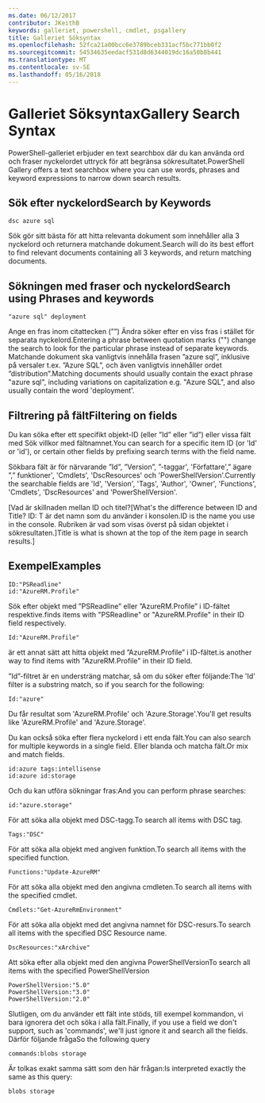 ```yaml
---
ms.date: 06/12/2017
contributor: JKeithB
keywords: galleriet, powershell, cmdlet, psgallery
title: Galleriet Söksyntax
ms.openlocfilehash: 52fca21a00bcc6e3789bceb331acf5bc771bb0f2
ms.sourcegitcommit: 54534635eedacf531d8d6344019dc16a50b8b441
ms.translationtype: MT
ms.contentlocale: sv-SE
ms.lasthandoff: 05/16/2018
---
```

# <a name="gallery-search-syntax"></a><span data-ttu-id="69a3c-103">Galleriet Söksyntax</span><span class="sxs-lookup"><span data-stu-id="69a3c-103">Gallery Search Syntax</span></span>

<span data-ttu-id="69a3c-104">PowerShell-galleriet erbjuder en text searchbox där du kan använda ord och fraser nyckelordet uttryck för att begränsa sökresultatet.</span><span class="sxs-lookup"><span data-stu-id="69a3c-104">PowerShell Gallery offers a text searchbox where you can use words, phrases and keyword expressions to narrow down search results.</span></span>

## <a name="search-by-keywords"></a><span data-ttu-id="69a3c-105">Sök efter nyckelord</span><span class="sxs-lookup"><span data-stu-id="69a3c-105">Search by Keywords</span></span>

    dsc azure sql

<span data-ttu-id="69a3c-106">Sök gör sitt bästa för att hitta relevanta dokument som innehåller alla 3 nyckelord och returnera matchande dokument.</span><span class="sxs-lookup"><span data-stu-id="69a3c-106">Search will do its best effort to find relevant documents containing all 3 keywords, and return matching documents.</span></span>

## <a name="search-using-phrases-and-keywords"></a><span data-ttu-id="69a3c-107">Sökningen med fraser och nyckelord</span><span class="sxs-lookup"><span data-stu-id="69a3c-107">Search using Phrases and keywords</span></span>

    "azure sql" deployment

<span data-ttu-id="69a3c-108">Ange en fras inom citattecken (””) Ändra söker efter en viss fras i stället för separata nyckelord.</span><span class="sxs-lookup"><span data-stu-id="69a3c-108">Entering a phrase between quotation marks ("") change the search to look for the particular phrase instead of separate keywords.</span></span>
<span data-ttu-id="69a3c-109">Matchande dokument ska vanligtvis innehålla frasen ”azure sql”, inklusive på versaler t.ex. ”Azure SQL”, och även vanligtvis innehåller ordet ”distribution”.</span><span class="sxs-lookup"><span data-stu-id="69a3c-109">Matching documents should usually contain the exact phrase "azure sql", including variations on capitalization e.g. "Azure SQL", and also usually contain the word 'deployment'.</span></span>

## <a name="filtering-on-fields"></a><span data-ttu-id="69a3c-110">Filtrering på fält</span><span class="sxs-lookup"><span data-stu-id="69a3c-110">Filtering on fields</span></span>

<span data-ttu-id="69a3c-111">Du kan söka efter ett specifikt objekt-ID (eller ”Id” eller ”id”) eller vissa fält med Sök villkor med fältnamnet.</span><span class="sxs-lookup"><span data-stu-id="69a3c-111">You can search for a specific item ID (or 'Id' or 'id'), or certain other fields by prefixing search terms with the field name.</span></span>

<span data-ttu-id="69a3c-112">Sökbara fält är för närvarande ”Id”, ”Version”, ”-taggar', 'Författare',” ägare ”,” funktioner', 'Cmdlets', 'DscResources' och 'PowerShellVersion'.</span><span class="sxs-lookup"><span data-stu-id="69a3c-112">Currently the searchable fields are 'Id', 'Version', 'Tags', 'Author', 'Owner', 'Functions', 'Cmdlets', 'DscResources' and 'PowerShellVersion'.</span></span>

<span data-ttu-id="69a3c-113">[Vad är skillnaden mellan ID och titel?</span><span class="sxs-lookup"><span data-stu-id="69a3c-113">[What's the difference between ID and Title?</span></span> <span data-ttu-id="69a3c-114">ID: T är det namn som du använder i konsolen.</span><span class="sxs-lookup"><span data-stu-id="69a3c-114">ID is the name you use in the console.</span></span> <span data-ttu-id="69a3c-115">Rubriken är vad som visas överst på sidan objektet i sökresultaten.]</span><span class="sxs-lookup"><span data-stu-id="69a3c-115">Title is what is shown at the top of the item page in search results.]</span></span>

## <a name="examples"></a><span data-ttu-id="69a3c-116">Exempel</span><span class="sxs-lookup"><span data-stu-id="69a3c-116">Examples</span></span>

    ID:"PSReadline"
    id:"AzureRM.Profile"

<span data-ttu-id="69a3c-117">Sök efter objekt med ”PSReadline” eller ”AzureRM.Profile” i ID-fältet respektive.</span><span class="sxs-lookup"><span data-stu-id="69a3c-117">finds items with "PSReadline" or "AzureRM.Profile" in their ID field respectively.</span></span>

    Id:"AzureRM.Profile"

<span data-ttu-id="69a3c-118">är ett annat sätt att hitta objekt med ”AzureRM.Profile” i ID-fältet.</span><span class="sxs-lookup"><span data-stu-id="69a3c-118">is another way to find items with "AzureRM.Profile" in their ID field.</span></span>

<span data-ttu-id="69a3c-119">”Id”-filtret är en understräng matchar, så om du söker efter följande:</span><span class="sxs-lookup"><span data-stu-id="69a3c-119">The 'Id' filter is a substring match, so if you search for the following:</span></span>

    Id:"azure"

<span data-ttu-id="69a3c-120">Du får resultat som 'AzureRM.Profile' och 'Azure.Storage'.</span><span class="sxs-lookup"><span data-stu-id="69a3c-120">You'll get results like 'AzureRM.Profile' and 'Azure.Storage'.</span></span>

<span data-ttu-id="69a3c-121">Du kan också söka efter flera nyckelord i ett enda fält.</span><span class="sxs-lookup"><span data-stu-id="69a3c-121">You can also search for multiple keywords in a single field.</span></span> <span data-ttu-id="69a3c-122">Eller blanda och matcha fält.</span><span class="sxs-lookup"><span data-stu-id="69a3c-122">Or mix and match fields.</span></span>

    id:azure tags:intellisense
    id:azure id:storage

<span data-ttu-id="69a3c-123">Och du kan utföra sökningar fras:</span><span class="sxs-lookup"><span data-stu-id="69a3c-123">And you can perform phrase searches:</span></span>

    id:"azure.storage"


<span data-ttu-id="69a3c-124">För att söka alla objekt med DSC-tagg.</span><span class="sxs-lookup"><span data-stu-id="69a3c-124">To search all items with DSC tag.</span></span>

    Tags:"DSC"

<span data-ttu-id="69a3c-125">För att söka alla objekt med angiven funktion.</span><span class="sxs-lookup"><span data-stu-id="69a3c-125">To search all items with the specified function.</span></span>

    Functions:"Update-AzureRM"

<span data-ttu-id="69a3c-126">För att söka alla objekt med den angivna cmdleten.</span><span class="sxs-lookup"><span data-stu-id="69a3c-126">To search all items with the specified cmdlet.</span></span>

    Cmdlets:"Get-AzureRmEnvironment"

<span data-ttu-id="69a3c-127">För att söka alla objekt med det angivna namnet för DSC-resurs.</span><span class="sxs-lookup"><span data-stu-id="69a3c-127">To search all items with the specified DSC Resource name.</span></span>

    DscResources:"xArchive"

<span data-ttu-id="69a3c-128">Att söka efter alla objekt med den angivna PowerShellVersion</span><span class="sxs-lookup"><span data-stu-id="69a3c-128">To search all items with the specified PowerShellVersion</span></span>

    PowerShellVersion:"5.0"
    PowerShellVersion:"3.0"
    PowerShellVersion:"2.0"


<span data-ttu-id="69a3c-129">Slutligen, om du använder ett fält inte stöds, till exempel kommandon, vi bara ignorera det och söka i alla fält.</span><span class="sxs-lookup"><span data-stu-id="69a3c-129">Finally, if you use a field we don't support, such as 'commands', we'll just ignore it and search all the fields.</span></span> <span data-ttu-id="69a3c-130">Därför följande fråga</span><span class="sxs-lookup"><span data-stu-id="69a3c-130">So the following query</span></span>

    commands:blobs storage

<span data-ttu-id="69a3c-131">Är tolkas exakt samma sätt som den här frågan:</span><span class="sxs-lookup"><span data-stu-id="69a3c-131">Is interpreted exactly the same as this query:</span></span>

    blobs storage